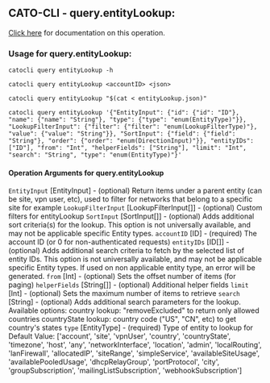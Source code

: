 
## CATO-CLI - query.entityLookup:
[Click here](https://api.catonetworks.com/documentation/#query-entityLookup) for documentation on this operation.

### Usage for query.entityLookup:

`catocli query entityLookup -h`

`catocli query entityLookup <accountID> <json>`

`catocli query entityLookup "$(cat < entityLookup.json)"`

`catocli query entityLookup '{"EntityInput": {"id": {"id": "ID"}, "name": {"name": "String"}, "type": {"type": "enum(EntityType)"}}, "LookupFilterInput": {"filter": {"filter": "enum(LookupFilterType)"}, "value": {"value": "String"}}, "SortInput": {"field": {"field": "String"}, "order": {"order": "enum(DirectionInput)"}}, "entityIDs": ["ID"], "from": "Int", "helperFields": ["String"], "limit": "Int", "search": "String", "type": "enum(EntityType)"}'`

#### Operation Arguments for query.entityLookup ####
`EntityInput` [EntityInput] - (optional) Return items under a parent entity (can be site, vpn user, etc),
used to filter for networks that belong to a specific site for example 
`LookupFilterInput` [LookupFilterInput[]] - (optional) Custom filters for entityLookup 
`SortInput` [SortInput[]] - (optional) Adds additional sort criteria(s) for the lookup.
This option is not universally available, and may not be applicable specific Entity types. 
`accountID` [ID] - (required) The account ID (or 0 for non-authenticated requests) 
`entityIDs` [ID[]] - (optional) Adds additional search criteria to fetch by the selected list of entity IDs. This option is not
universally available, and may not be applicable specific Entity types. If used on non applicable entity
type, an error will be generated. 
`from` [Int] - (optional) Sets the offset number of items (for paging) 
`helperFields` [String[]] - (optional) Additional helper fields 
`limit` [Int] - (optional) Sets the maximum number of items to retrieve 
`search` [String] - (optional) Adds additional search parameters for the lookup. Available options:
country lookup: "removeExcluded" to return only allowed countries
countryState lookup: country code ("US", "CN", etc) to get country's states 
`type` [EntityType] - (required) Type of entity to lookup for Default Value: ['account', 'site', 'vpnUser', 'country', 'countryState', 'timezone', 'host', 'any', 'networkInterface', 'location', 'admin', 'localRouting', 'lanFirewall', 'allocatedIP', 'siteRange', 'simpleService', 'availableSiteUsage', 'availablePooledUsage', 'dhcpRelayGroup', 'portProtocol', 'city', 'groupSubscription', 'mailingListSubscription', 'webhookSubscription']
